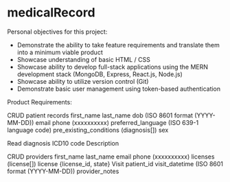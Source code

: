 # medicalRecord

Personal objectives for this project:

- Demonstrate the ability to take feature requirements and translate them into a minimum viable product
- Showcase understanding of basic HTML / CSS
- Showcase ability to develop full-stack applications using the MERN development stack (MongoDB, Express, React.js, Node.js)
- Showcase ability to utilize version control (Git)
- Demonstrate basic user management using token-based authentication

Product Requirements:

CRUD patient records
first_name
last_name
dob (ISO 8601 format (YYYY-MM-DD))
email
phone (xxxxxxxxxx)
preferred_language (ISO 639-1 language code)
pre_existing_conditions (diagnosis[])
sex

Read diagnosis
ICD10 code
Description

CRUD providers
first_name
last_name
email
phone (xxxxxxxxxx)
licenses (license[])
license
{license_id, state}
Visit
patient_id
visit_datetime (ISO 8601 format (YYYY-MM-DD))
provider_notes

